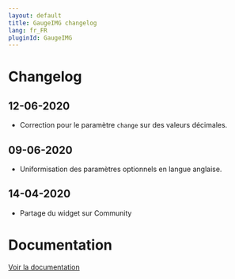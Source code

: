 ```yaml
---
layout: default
title: GaugeIMG changelog
lang: fr_FR
pluginId: GaugeIMG
---
```


# Changelog

## 12-06-2020

- Correction pour le paramètre `change` sur des valeurs décimales.

## 09-06-2020

- Uniformisation des paramètres optionnels en langue anglaise.

## 14-04-2020

- Partage du widget sur Community

# Documentation

[Voir la documentation]({{site.baseurl}}/{{page.pluginId}}/{{page.lang}})

